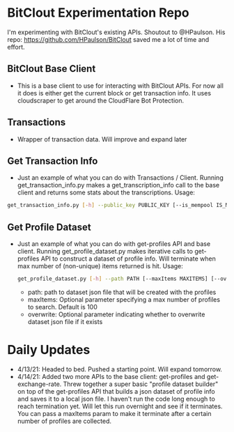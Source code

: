# BitClout Experimentation Repo
I'm experimenting with BitClout's existing APIs. Shoutout to @HPaulson. His repo: https://github.com/HPaulson/BitClout saved me a lot of time and effort. 

## BitClout Base Client
- This is a base client to use for interacting with BitClout APIs. For now all it does is either get the current block or get transaction info. It uses cloudscraper to get around the CloudFlare Bot Protection.

## Transactions
- Wrapper of transaction data. Will improve and expand later

## Get Transaction Info
- Just an example of what you can do with Transactions / Client. Running get_transaction_info.py makes a get_transcription_info call to the base client and returns some stats about the transcriptions. Usage:
```bash
get_transaction_info.py [-h] --public_key PUBLIC_KEY [--is_mempool IS_MEMPOOL]
```

## Get Profile Dataset
- Just an example of what you can do with get-profiles API and base client. Running get_profile_dataset.py makes iterative calls to get-profiles API to construct a dataset of profile info. Will terminate when max number of (non-unique) items returned is hit. 
  Usage:
  ```bash
  get_profile_dataset.py [-h] --path PATH [--maxItems MAXITEMS] [--overwrite OVERWRITE]
  ```
  - path: path to dataset json file that will be created with the profiles
  - maxItems: Optional parameter specifying a max number of profiles to search. Default is 100
  - overwrite: Optional parameter indicating whether to overwrite dataset json file if it exists

# Daily Updates
- 4/13/21: Headed to bed. Pushed a starting point. Will expand tomorrow.
- 4/14/21: Added two more APIs to the base client: get-profiles and get-exchange-rate. Threw together a super basic "profile dataset builder" on top of the get-profiles API that builds a json dataset of profile info and saves it to a local json file. I haven't run the code long enough to reach termination yet. Will let this run overnight and see if it terminates. You can pass a maxItems param to make it terminate after a certain number of profiles are collected. 